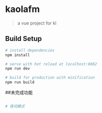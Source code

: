 # kaolafm

> a vue project for kl

## Build Setup

``` bash
# install dependencies
npm install

# serve with hot reload at localhost:8082
npm run dev

# build for production with minification
npm run build
```

##未完成功能
``` bash

# 夜间模式

```